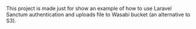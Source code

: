This project is made just for show an example of how to use Laravel Sanctum authentication and uploads file to Wasabi bucket (an alternative to S3).
